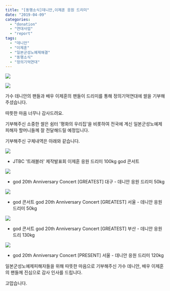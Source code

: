 ```yaml
---
title: "[동행소식]데니안,이제훈 응원 드리미"
date: "2019-04-09"
categories: 
  - "donation"
  - "연대사업"
  - "report"
tags: 
  - "데니안"
  - "이제훈"
  - "일본군성노예제해결"
  - "동행소식"
  - "정의기억연대"
---
```


![](https://r2.womenandwar.net/2019/04/동행소식-드리미.jpg)

![](https://r2.womenandwar.net/2019/04/KakaoTalk_20190409_132556751.jpg)

가수 데니안의 팬들과 배우 이제훈의 팬들이 드리미를 통해 정의기억연대에 쌀을 기부해주셨습니다.

따뜻한 마음 너무나 감사드려요. 

기부해주신 소중한 쌀은 쉼터 '평화의 우리집'을 비롯하여 전국에 계신 일본군성노예제피해자 할머니들께 잘 전달해드릴 예정입니다.

기부해주신 구체내역은 아래와 같습니다.

![](https://r2.womenandwar.net/2019/04/20190409_이제훈드리미기부.jpg)

- JTBC '트래블러' 제작발표회 이제훈 응원 드리미 100kg god 콘서트

![](https://r2.womenandwar.net/2019/04/KakaoTalk_20190409_132556516.jpg)

- god 20th Anniversary Concert \[GREATEST\] 대구 - 데니안 응원 드리미 50kg

![](https://r2.womenandwar.net/2019/04/KakaoTalk_20190409_132557211.jpg)

- god 콘서트 god 20th Anniversary Concert \[GREATEST\] 서울 - 데니안 응원 드리미 50kg

![](https://r2.womenandwar.net/2019/04/KakaoTalk_20190409_132555648.jpg)

- god 콘서트 god 20th Anniversary Concert \[GREATEST\] 부산 - 데니안 응원 드리 130kg

![](https://r2.womenandwar.net/2019/04/KakaoTalk_20190409_132556059.jpg)

- god 20th Anniversary Concert \[PRESENT\] 서울 - 데니안 응원 드리미 120kg

일본군성노예제피해자들을 위해 따뜻한 마음으로 기부해주신 가수 데니안, 배우 이제훈의 팬들께 진심으로 감사 인사를 드립니다.

고맙습니다.
